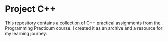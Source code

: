 # Project C++
This repository contains a collection of C++ practical assignments from the Programming Practicum course. I created it as an archive and a resource for my learning journey.
